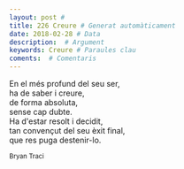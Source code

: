 ```yaml
---
layout: post #
title: 226 Creure # Generat automàticament
date: 2018-02-28 # Data
description:  # Argument
keywords: Creure # Paraules clau
coments:  # Comentaris
---
```


En el més profund del seu ser, <br />
ha de saber i creure, <br />
de forma absoluta, <br />
sense cap dubte. <br />
Ha d'estar resolt i decidit, <br />
tan convençut del seu èxit final, <br />
que res puga destenir-lo. <br />

<small>Bryan Traci</small>
